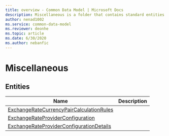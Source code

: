 ```yaml
---
title: overview - Common Data Model | Microsoft Docs
description: Miscellaneous is a folder that contains standard entities related to the Common Data Model.
author: nenad1002
ms.service: common-data-model
ms.reviewer: deonhe
ms.topic: article
ms.date: 6/30/2020
ms.author: nebanfic
---
```


# Miscellaneous


## Entities

|Name|Description|
|---|---|
|[ExchangeRateCurrencyPairCalculationRules](ExchangeRateCurrencyPairCalculationRules.md)||
|[ExchangeRateProviderConfiguration](ExchangeRateProviderConfiguration.md)||
|[ExchangeRateProviderConfigurationDetails](ExchangeRateProviderConfigurationDetails.md)||
